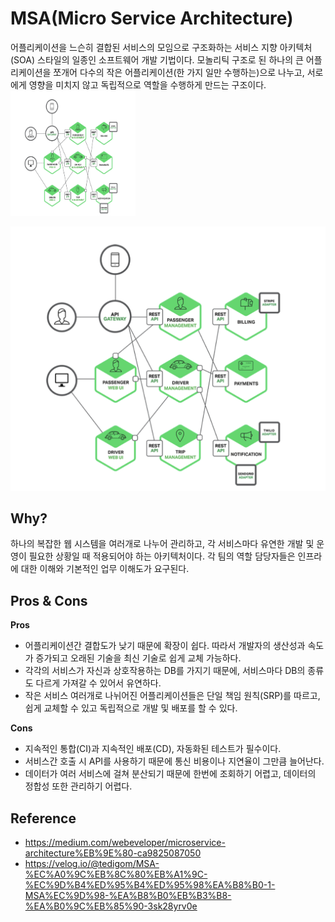 # MSA(Micro Service Architecture)
어플리케이션을 느슨히 결합된 서비스의 모임으로 구조화하는 서비스 지향 아키텍처(SOA) 스타일의 일종인 소프트웨어 개발 기법이다. 모놀리틱 구조로 된 하나의 큰 어플리케이션을 쪼개어 다수의 작은 어플리케이션(한 가지 일만 수행하는)으로 나누고, 서로에게 영향을 미치지 않고 독립적으로 역할을 수행하게 만드는 구조이다.  
<img src="https://github.com/mataeLee/Study-Tech/blob/master/resource/msa.png" width="200" height ="200">  
  
![](https://github.com/mataeLee/Study-Tech/blob/master/resource/msa.png)  
## Why?
하나의 복잡한 웹 시스템을 여러개로 나누어 관리하고, 각 서비스마다 유연한 개발 및 운영이 필요한 상황일 때 적용되어야 하는 아키텍처이다. 각 팀의 역할 담당자들은 인프라에 대한 이해와 기본적인 업무 이해도가 요구된다. 

## Pros & Cons
__Pros__  
- 어플리케이션간 결합도가 낮기 때문에 확장이 쉽다. 따라서 개발자의 생산성과 속도가 증가되고 오래된 기술을 최신 기술로 쉽게 교체 가능하다.  
- 각각의 서비스가 자신과 상호작용하는 DB를 가지기 때문에, 서비스마다 DB의 종류도 다르게 가져갈 수 있어서 유연하다. 
- 작은 서비스 여러개로 나뉘어진 어플리케이션들은 단일 책임 원칙(SRP)를 따르고, 쉽게 교체할 수 있고 독립적으로 개발 및 배포를 할 수 있다.  
  
__Cons__  
- 지속적인 통합(CI)과 지속적인 배포(CD), 자동화된 테스트가 필수이다.
- 서비스간 호출 시 API를 사용하기 때문에 통신 비용이나 지연율이 그만큼 늘어난다.
- 데이터가 여러 서비스에 걸쳐 분산되기 때문에 한번에 조회하기 어렵고, 데이터의 정합성 또한 관리하기 어렵다.
  
## Reference
- https://medium.com/webeveloper/microservice-architecture%EB%9E%80-ca9825087050
- https://velog.io/@tedigom/MSA-%EC%A0%9C%EB%8C%80%EB%A1%9C-%EC%9D%B4%ED%95%B4%ED%95%98%EA%B8%B0-1-MSA%EC%9D%98-%EA%B8%B0%EB%B3%B8-%EA%B0%9C%EB%85%90-3sk28yrv0e
